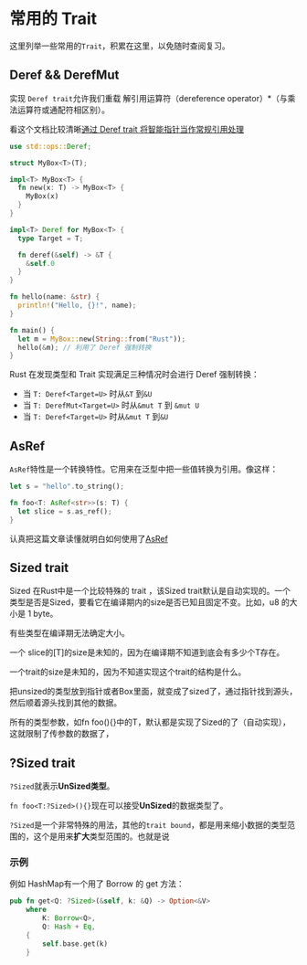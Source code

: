 # 常用的 Trait
 这里列举一些常用的`Trait`，积累在这里，以免随时查阅复习。

## Deref && DerefMut
实现 `Deref trait`允许我们重载 解引用运算符（dereference operator）*（与乘法运算符或通配符相区别）。

看这个文档比较清晰[通过 Deref trait 将智能指针当作常规引用处理](https://kaisery.github.io/trpl-zh-cn/ch15-02-deref.html)

```rust
use std::ops::Deref;

struct MyBox<T>(T);

impl<T> MyBox<T> {
  fn new(x: T) -> MyBox<T> {
    MyBox(x)
  }
}

impl<T> Deref for MyBox<T> {
  type Target = T;

  fn deref(&self) -> &T {
    &self.0
  }
}

fn hello(name: &str) {
  println!("Hello, {}!", name);
}

fn main() {
  let m = MyBox::new(String::from("Rust"));
  hello(&m); // 利用了 Deref 强制转换
}
```

Rust 在发现类型和 Trait 实现满足三种情况时会进行 Deref 强制转换：
- 当 `T: Deref<Target=U>` 时从`&T` 到`&U`
- 当 `T: DerefMut<Target=U>` 时从`&mut T` 到 `&mut U`
- 当 `T: Deref<Target=U>` 时从`&mut T` 到`&U`

## AsRef
`AsRef`特性是一个转换特性。它用来在泛型中把一些值转换为引用。像这样：
```rust
let s = "hello".to_string();

fn foo<T: AsRef<str>>(s: T) {
  let slice = s.as_ref();
}
```

认真把这篇文章读懂就明白如何使用了[AsRef](https://stackauth.com/auth/oauth2/github?code=4c5e231aa08b991657a5&state=%7B%22sid%22%3A1%2C%22st%22%3A%2259%3A3%3Abbc%2C16%3A49260bdc2d6801b5%2C10%3A1637315039%2C16%3A0f54a230ff1d70be%2C77be37a5c35126a2544a39f79b6287ccb5e26dd5770297c638876edf26dde864%22%2C%22cid%22%3A%2201b478c0264a1fbd7183%22%2C%22k%22%3A%22GitHub%22%2C%22ses%22%3A%22e064074472954fc9b9b7d6ac432fe9ed%22%7D)


## Sized trait

Sized 在Rust中是一个比较特殊的 trait ，该Sized trait默认是自动实现的。一个类型是否是Sized，要看它在编译期内的size是否已知且固定不变。比如，u8 的大小是 1 byte。

有些类型在编译期无法确定大小。

一个 slice的[T]的size是未知的，因为在编译期不知道到底会有多少个T存在。

一个trait的size是未知的，因为不知道实现这个trait的结构是什么。

把unsized的类型放到指针或者Box里面，就变成了sized了，通过指针找到源头，然后顺着源头找到其他的数据。

所有的类型参数，如fn foo<T>(){}中的T，默认都是实现了Sized的了（自动实现），这就限制了传参数的数据了，

## ?Sized trait

`?Sized`就表示**UnSized类型**。

`fn foo<T:?Sized>(){}`现在可以接受**UnSized**的数据类型了。

`?Sized`是一个非常特殊的用法，其他的`trait bound`，都是用来缩小数据的类型范围的，这个是用来**扩大**类型范围的。也就是说

### 示例
例如 HashMap有一个用了 Borrow 的 get 方法：
```rust
pub fn get<Q: ?Sized>(&self, k: &Q) -> Option<&V>
    where
        K: Borrow<Q>,
        Q: Hash + Eq,
    {
        self.base.get(k)
    }
```
